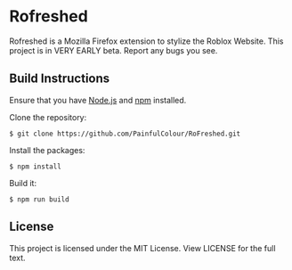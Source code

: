 # Rofreshed
Rofreshed is a Mozilla Firefox extension to stylize the Roblox Website. This project is in VERY EARLY beta. Report any bugs you see.
## Build Instructions
Ensure that you have [Node.js](https://nodejs.org) and [npm](https://www.npmjs.com/) installed.

Clone the repository:

``$ git clone https://github.com/PainfulColour/RoFreshed.git``

Install the packages:

``$ npm install``

Build it:

``$ npm run build``

## License
This project is licensed under the MIT License. View LICENSE for the full text.